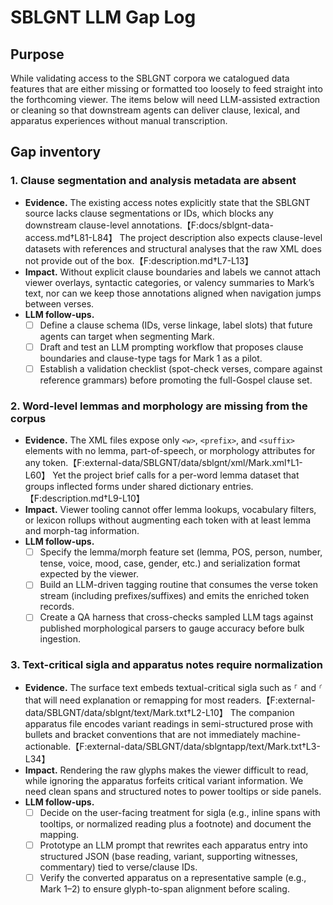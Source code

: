 # SBLGNT LLM Gap Log

## Purpose
While validating access to the SBLGNT corpora we catalogued data features that are either missing or formatted too loosely to feed straight into the forthcoming viewer. The items below will need LLM-assisted extraction or cleaning so that downstream agents can deliver clause, lexical, and apparatus experiences without manual transcription.

## Gap inventory

### 1. Clause segmentation and analysis metadata are absent
- **Evidence.** The existing access notes explicitly state that the SBLGNT source lacks clause segmentations or IDs, which blocks any downstream clause-level annotations.【F:docs/sblgnt-data-access.md†L81-L84】 The project description also expects clause-level datasets with references and structural analyses that the raw XML does not provide out of the box.【F:description.md†L7-L13】
- **Impact.** Without explicit clause boundaries and labels we cannot attach viewer overlays, syntactic categories, or valency summaries to Mark’s text, nor can we keep those annotations aligned when navigation jumps between verses.
- **LLM follow-ups.**
  - [ ] Define a clause schema (IDs, verse linkage, label slots) that future agents can target when segmenting Mark.
  - [ ] Draft and test an LLM prompting workflow that proposes clause boundaries and clause-type tags for Mark 1 as a pilot.
  - [ ] Establish a validation checklist (spot-check verses, compare against reference grammars) before promoting the full-Gospel clause set.

### 2. Word-level lemmas and morphology are missing from the corpus
- **Evidence.** The XML files expose only `<w>`, `<prefix>`, and `<suffix>` elements with no lemma, part-of-speech, or morphology attributes for any token.【F:external-data/SBLGNT/data/sblgnt/xml/Mark.xml†L1-L60】 Yet the project brief calls for a per-word lemma dataset that groups inflected forms under shared dictionary entries.【F:description.md†L9-L10】
- **Impact.** Viewer tooling cannot offer lemma lookups, vocabulary filters, or lexicon rollups without augmenting each token with at least lemma and morph-tag information.
- **LLM follow-ups.**
  - [ ] Specify the lemma/morph feature set (lemma, POS, person, number, tense, voice, mood, case, gender, etc.) and serialization format expected by the viewer.
  - [ ] Build an LLM-driven tagging routine that consumes the verse token stream (including prefixes/suffixes) and emits the enriched token records.
  - [ ] Create a QA harness that cross-checks sampled LLM tags against published morphological parsers to gauge accuracy before bulk ingestion.

### 3. Text-critical sigla and apparatus notes require normalization
- **Evidence.** The surface text embeds textual-critical sigla such as ⸀ and ⸂ that will need explanation or remapping for most readers.【F:external-data/SBLGNT/data/sblgnt/text/Mark.txt†L2-L10】 The companion apparatus file encodes variant readings in semi-structured prose with bullets and bracket conventions that are not immediately machine-actionable.【F:external-data/SBLGNT/data/sblgntapp/text/Mark.txt†L3-L34】
- **Impact.** Rendering the raw glyphs makes the viewer difficult to read, while ignoring the apparatus forfeits critical variant information. We need clean spans and structured notes to power tooltips or side panels.
- **LLM follow-ups.**
  - [ ] Decide on the user-facing treatment for sigla (e.g., inline spans with tooltips, or normalized reading plus a footnote) and document the mapping.
  - [ ] Prototype an LLM prompt that rewrites each apparatus entry into structured JSON (base reading, variant, supporting witnesses, commentary) tied to verse/clause IDs.
  - [ ] Verify the converted apparatus on a representative sample (e.g., Mark 1–2) to ensure glyph-to-span alignment before scaling.
